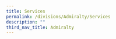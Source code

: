 ```yaml
---
title: Services
permalink: /divisions/Admiralty/Services
description: ""
third_nav_title: Admiralty
---
```


